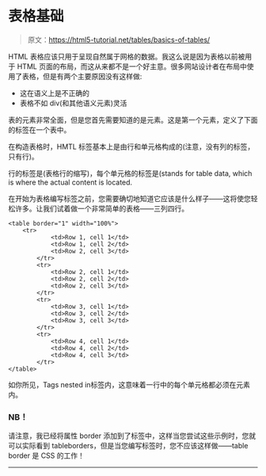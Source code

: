 # 表格基础

> 原文：<https://html5-tutorial.net/tables/basics-of-tables/>

HTML 表格应该只用于呈现自然属于网格的数据。我这么说是因为表格以前被用于 HTML 页面的布局，而这从来都不是一个好主意。很多网站设计者在布局中使用了表格，但是有两个主要原因没有这样做:

*   这在语义上是不正确的
*   表格不如 div(和其他语义元素)灵活

表的元素非常全面，但是您首先需要知道的是元素。这是第一个元素，定义了下面的标签在一个表中。

在构造表格时，HMTL 标签基本上是由行和单元格构成的(注意，没有列的标签，只有行)。

行的标签是(表格行的缩写)，每个单元格的标签是(stands for table data, which is where the actual content is located.

在开始为表格编写标签之前，您需要确切地知道它应该是什么样子——这将使您轻松许多。让我们试着做一个非常简单的表格——三列四行。

<input type="hidden" name="IL_IN_ARTICLE">

```
<table border="1" width="100%">
	<tr>
			<td>Row 1, cell 1</td>
			<td>Row 1, cell 2</td>
			<td>Row 2, cell 3</td>
		</tr>
		<tr>
			<td>Row 2, cell 1</td>
			<td>Row 2, cell 2</td>
			<td>Row 2, cell 3</td>
		</tr>
		<tr>
			<td>Row 3, cell 1</td>
			<td>Row 3, cell 2</td>
			<td>Row 3, cell 3</td>
		</tr>
		<tr>
			<td>Row 4, cell 1</td>
			<td>Row 4, cell 2</td>
			<td>Row 4, cell 3</td>
		</tr>
</table>
```

如你所见，Tags nested in标签内，这意味着一行中的每个单元格都必须在元素内。

### NB！

请注意，我已经将属性 border 添加到了标签中，这样当您尝试这些示例时，您就可以实际看到 tableborders，但是当您编写标签时，您不应该这样做——table border 是 CSS 的工作！

* * *